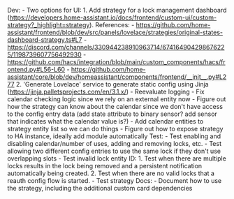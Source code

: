 Dev:
    - Two options for UI:
        1. Add strategy for a lock management dashboard (https://developers.home-assistant.io/docs/frontend/custom-ui/custom-strategy?_highlight=strategy). References:
            - https://github.com/home-assistant/frontend/blob/dev/src/panels/lovelace/strategies/original-states-dashboard-strategy.ts#L7
            - https://discord.com/channels/330944238910963714/674164904298676225/1198739607756492930
            - https://github.com/hacs/integration/blob/main/custom_components/hacs/frontend.py#L56-L60
            - https://github.com/home-assistant/core/blob/dev/homeassistant/components/frontend/__init__.py#L277
        2. 'Generate Lovelace' service to generate static config using Jinja (https://jinja.palletsprojects.com/en/3.1.x/)
    - Reevaluate logging
    - Fix calendar checking logic since we rely on an external entity now
    - Figure out how the strategy can know about the calendar since we don't have access to the config entry data (add state attribute to binary sensor? add sensor that indicates what the calendar value is?)
    - Add calendar entities to strategy entity list so we can do things
    - Figure out how to expose strategy to HA instance, ideally add module automatically
Test:
    - Test enabling and disabling calendar/number of uses, adding and removing locks, etc.
    - Test allowing two different config entries to use the same lock if they don't use overlapping slots
    - Test invalid lock entity ID:
        1. Test when there are multiple locks results in the lock being removed and a persistent notification automatically being created.
        2. Test when there are no valid locks that a reauth config flow is started.
    - Test strategy
Docs:
    - Document how to use the strategy, including the additional custom card dependencies
